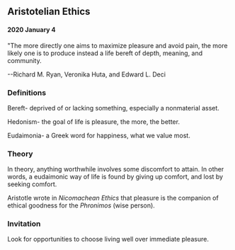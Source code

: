 ## Aristotelian Ethics

#### 2020 January 4

"The more directly one aims to maximize pleasure and avoid pain, the more likely one is to produce instead a life bereft of depth, meaning, and community.

--Richard M. Ryan, Veronika Huta, and Edward L. Deci


### Definitions

Bereft- deprived of or lacking something, especially a nonmaterial asset.

Hedonism- the goal of life is pleasure, the more, the better.

Eudaimonia- a Greek word for happiness, what we value most.


### Theory 

In theory, anything worthwhile involves some discomfort to attain. In other words, a eudaimonic way of life is found by giving up comfort, and lost by seeking comfort.

Aristotle wrote in *Nicomachean Ethics* that pleasure is the companion of ethical goodness for the *Phronimos* (wise person).


### Invitation

Look for opportunities to choose living well over immediate pleasure.

